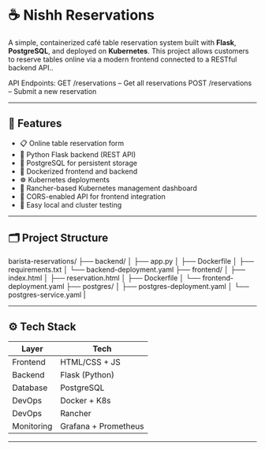 # ☕ Nishh Reservations

A simple, containerized café table reservation system built with **Flask**, **PostgreSQL**, and deployed on **Kubernetes**. This project allows customers to reserve tables online via a modern frontend connected to a RESTful backend API..

API Endpoints:
GET /reservations – Get all reservations
POST /reservations – Submit a new reservation

---

## 🚀 Features

- 📋 Online table reservation form
- 🔧 Python Flask backend (REST API)
- 🐘 PostgreSQL for persistent storage
- 🐳 Dockerized frontend and backend
- ☸️ Kubernetes deployments
- 🧭 Rancher-based Kubernetes management dashboard
- 📡 CORS-enabled API for frontend integration
- 🧪 Easy local and cluster testing

---

## 🗂️ Project Structure

barista-reservations/ ├── backend/ │ ├── app.py │ ├── Dockerfile │ ├── requirements.txt │ └── backend-deployment.yaml ├── frontend/ │ ├── index.html │ ├── reservation.html │ ├── Dockerfile │ └── frontend-deployment.yaml ├── postgres/ │ ├── postgres-deployment.yaml │ └── postgres-service.yaml |


---

## ⚙️ Tech Stack

| Layer        | Tech          |
|--------------|---------------|
| Frontend     | HTML/CSS + JS |
| Backend      | Flask (Python)|
| Database     | PostgreSQL    |
| DevOps       | Docker + K8s  |
| DevOps       | Rancher       |
| Monitoring   | Grafana + Prometheus|

---
